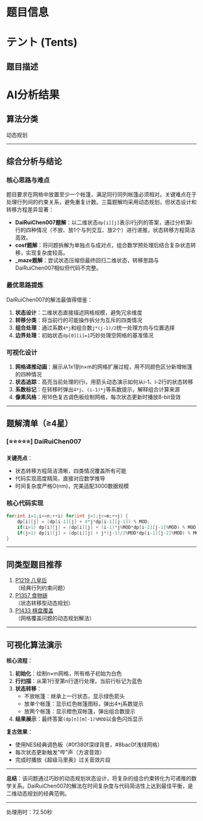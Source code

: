 # 题目信息

# テント  (Tents)

## 题目描述

[problemUrl]: https://atcoder.jp/contests/joisc2018/tasks/joisc2018_c

# AI分析结果



## 算法分类
动态规划

---

## 综合分析与结论

### 核心思路与难点
题目要求在网格中放置至少一个帐篷，满足同行同列帐篷必须相对。关键难点在于处理行列间的约束关系，避免重复计数。三篇题解均采用动态规划，但状态设计和转移方程差异显著：

- **DaiRuiChen007题解**：以二维状态`dp[i][j]`表示i行j列的答案，通过分析第i行的四种情况（不放、放1个与列交互、放2个）进行递推，状态转移方程简洁高效。
- **cosf题解**：将问题拆解为单独点与成对点，组合数学预处理后结合复杂状态转移，实现复杂度较高。
- **_maze题解**：尝试状态压缩但最终回归二维状态，转移思路与DaiRuiChen007相似但代码不完整。

### 最优思路提炼
DaiRuiChen007的解法最值得借鉴：
1. **状态设计**：二维状态直接描述网格规模，避免冗余维度
2. **转移分类**：将当前行的可能操作拆分为互斥的四类情况
3. **组合处理**：通过系数`4*j`和组合数`j*(j-1)/2`统一处理方向与位置选择
4. **边界处理**：初始状态`dp[0][i]=1`巧妙处理空网格的基准情况

### 可视化设计
1. **网格递推动画**：展示从1x1到n×m的网格扩展过程，用不同颜色区分新增帐篷的四种情况
2. **状态追踪**：高亮当前处理的行i，用箭头动态演示如何从i-1、i-2行的状态转移
3. **系数标记**：在转移时弹出`4*j`、`(i-1)*j`等系数提示，解释组合计算来源
4. **像素风格**：用16色复古调色板绘制网格，每次状态更新时播放8-bit音效

---

## 题解清单（≥4星）

### [⭐⭐⭐⭐⭐] DaiRuiChen007
**关键亮点**：
- 状态转移方程简洁清晰，四类情况覆盖所有可能
- 代码实现高度精简，直接对应数学推导
- 时间复杂度严格O(nm)，完美适配3000数据规模

### 核心代码实现
```cpp
for(int i=1;i<=n;++i) for(int j=1;j<=m;++j) {
    dp[i][j] = (dp[i-1][j] + 4*j*dp[i-1][j-1]) % MOD;
    if(i>1) dp[i][j] = (dp[i][j] + (i-1)*j%MOD*dp[i-2][j-1]%MOD) % MOD;
    if(j>1) dp[i][j] = (dp[i][j] + j*(j-1)/2%MOD*dp[i-1][j-2]%MOD) % MOD;
}
```

---

## 同类型题目推荐
1. [P1219 八皇后](https://www.luogu.com.cn/problem/P1219)  
   （经典行列约束问题）
2. [P1357 食物链](https://www.luogu.com.cn/problem/P1357)  
   （状态转移型动态规划）
3. [P1433 棋盘覆盖](https://www.luogu.com.cn/problem/P1433)  
   （网格覆盖问题的动态规划解法）

---

## 可视化算法演示
**核心流程**：
1. **初始化**：绘制n×m网格，所有格子初始为白色
2. **行扫描**：从第1行至第n行逐行处理，当前行标记为蓝色
3. **状态转移**：
   - 不放帐篷：继承上一行状态，显示绿色箭头
   - 放单个帐篷：显示红色帐篷图标，弹出4*j系数提示
   - 放两个帐篷：显示橙色双帐篷，弹出组合数提示
4. **结果展示**：最终答案`(dp[n][m]-1)%MOD`以金色闪烁显示

**复古效果**：
- 使用NES经典调色板（#0f380f深绿背景，#8bac0f浅绿网格）
- 每次状态更新触发"哔"声（方波音效）
- 完成时播放《超级马里奥》过关音效片段

---

**总结**：该问题通过巧妙的动态规划状态设计，将复杂的组合约束转化为可递推的数学关系。DaiRuiChen007的解法在时间复杂度与代码简洁性上达到最佳平衡，是二维动态规划的经典范例。

---
处理用时：72.50秒